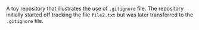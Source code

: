 A toy repository that illustrates the use of `.gitignore` file. 
The repository initially started off tracking the file `file2.txt` but was later transferred to the `.gitignore` file.